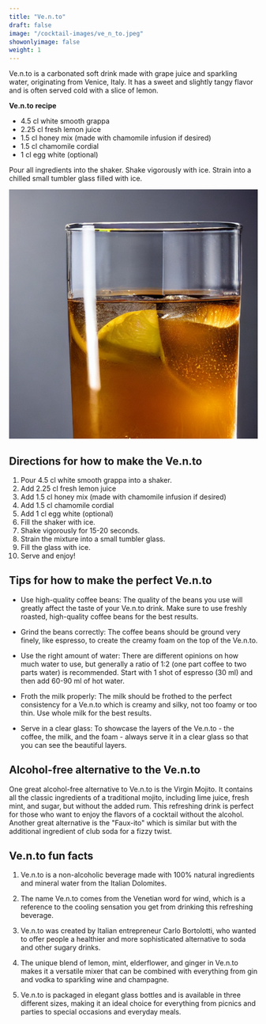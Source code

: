 ```yaml
---
title: "Ve.n.to"
draft: false
image: "/cocktail-images/ve_n_to.jpeg"
showonlyimage: false
weight: 1
---
```


Ve.n.to is a carbonated soft drink made with grape juice and sparkling water, originating from Venice, Italy. It has a sweet and slightly tangy flavor and is often served cold with a slice of lemon.

<!--more-->

**Ve.n.to recipe**

- 4.5 cl white smooth grappa
- 2.25 cl fresh lemon juice
- 1.5 cl honey mix (made with chamomile infusion if desired)
- 1.5 cl chamomile cordial
- 1 cl egg white (optional)


Pour all ingredients into the shaker. Shake vigorously with ice. Strain into a chilled small tumbler glass filled with ice.

![](/cocktail-images/ve_n_to.jpeg)


## Directions for how to make the Ve.n.to

1. Pour 4.5 cl white smooth grappa into a shaker.
2. Add 2.25 cl fresh lemon juice
3. Add 1.5 cl honey mix (made with chamomile infusion if desired)
4. Add 1.5 cl chamomile cordial
5. Add 1 cl egg white (optional)
6. Fill the shaker with ice.
7. Shake vigorously for 15-20 seconds.
8. Strain the mixture into a small tumbler glass.
9. Fill the glass with ice.
10. Serve and enjoy!

## Tips for how to make the perfect Ve.n.to

- Use high-quality coffee beans: The quality of the beans you use will greatly affect the taste of your Ve.n.to drink. Make sure to use freshly roasted, high-quality coffee beans for the best results.

- Grind the beans correctly: The coffee beans should be ground very finely, like espresso, to create the creamy foam on the top of the Ve.n.to.

- Use the right amount of water: There are different opinions on how much water to use, but generally a ratio of 1:2 (one part coffee to two parts water) is recommended. Start with 1 shot of espresso (30 ml) and then add 60-90 ml of hot water.

- Froth the milk properly: The milk should be frothed to the perfect consistency for a Ve.n.to which is creamy and silky, not too foamy or too thin. Use whole milk for the best results.

- Serve in a clear glass: To showcase the layers of the Ve.n.to - the coffee, the milk, and the foam - always serve it in a clear glass so that you can see the beautiful layers.

## Alcohol-free alternative to the Ve.n.to

One great alcohol-free alternative to Ve.n.to is the Virgin Mojito. It contains all the classic ingredients of a traditional mojito, including lime juice, fresh mint, and sugar, but without the added rum. This refreshing drink is perfect for those who want to enjoy the flavors of a cocktail without the alcohol. Another great alternative is the "Faux-ito" which is similar but with the additional ingredient of club soda for a fizzy twist.

## Ve.n.to fun facts

1. Ve.n.to is a non-alcoholic beverage made with 100% natural ingredients and mineral water from the Italian Dolomites.

2. The name Ve.n.to comes from the Venetian word for wind, which is a reference to the cooling sensation you get from drinking this refreshing beverage.

3. Ve.n.to was created by Italian entrepreneur Carlo Bortolotti, who wanted to offer people a healthier and more sophisticated alternative to soda and other sugary drinks.

4. The unique blend of lemon, mint, elderflower, and ginger in Ve.n.to makes it a versatile mixer that can be combined with everything from gin and vodka to sparkling wine and champagne.

5. Ve.n.to is packaged in elegant glass bottles and is available in three different sizes, making it an ideal choice for everything from picnics and parties to special occasions and everyday meals.
